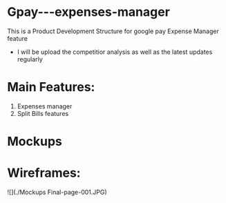 # Gpay---expenses-manager
This is a Product Development Structure for google pay Expense Manager feature

- I will be upload the competitior analysis as well as the latest updates regularly

# Main Features:
1. Expenses manager
2. Split Bills features


# Mockups

# Wireframes:

![](./Mockups Final-page-001.JPG)
